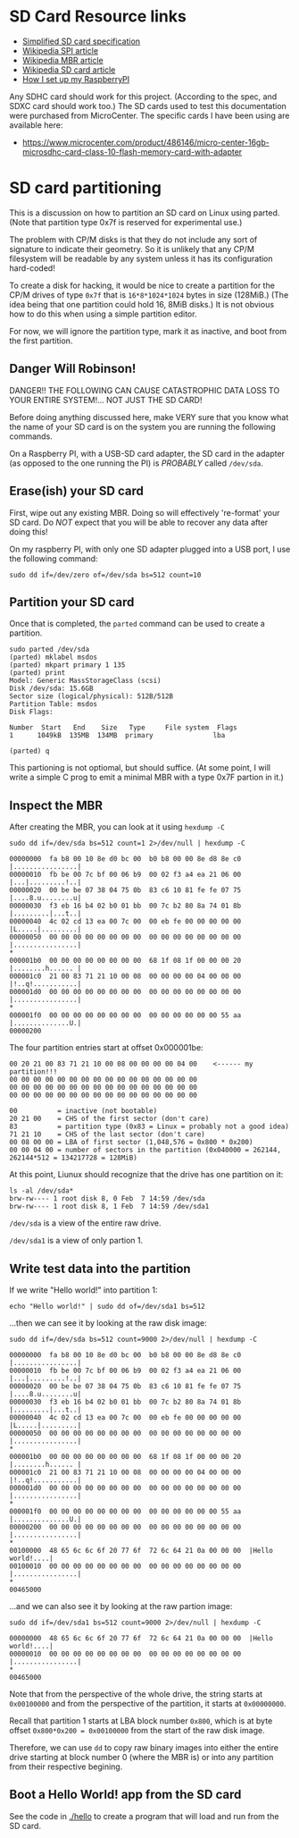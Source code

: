 # SD Card Resource links

* [Simplified SD card specification](https://www.sdcard.org/downloads/pls/)
* [Wikipedia SPI article](https://en.wikipedia.org/wiki/Serial_Peripheral_Interface)
* [Wikipedia MBR article](https://en.wikipedia.org/wiki/Master_boot_record)
* [Wikipedia SD card article](https://en.wikipedia.org/wiki/SD_card)
* [How I set up my RaspberryPI](https://github.com/johnwinans/raspberry-pi-install)

Any SDHC card should work for this project.  (According to the spec, and SDXC card should work too.) The SD cards used to test this documentation were purchased from MicroCenter.  The specific cards I have been using are available here:

* https://www.microcenter.com/product/486146/micro-center-16gb-microsdhc-card-class-10-flash-memory-card-with-adapter

# SD card partitioning

This is a discussion on how to partition an SD card on Linux using parted.  
(Note that partition type 0x7f is reserved for experimental use.)

The problem with CP/M disks is that they do not include any sort of
signature to indicate their geometry.  So it is unlikely that any
CP/M filesystem will be readable by any system unless it has its
configuration hard-coded!

To create a disk for hacking, it would be nice to create a partition 
for the CP/M drives of type `0x7f` that is `16*8*1024*1024` bytes in size 
(128MiB.)  (The idea being that one partition could hold 16, 8MiB disks.)
It is not obvious how to do this when using a simple partition editor.

For now, we will ignore the partition type, mark it as inactive, and boot
from the first partition.

## Danger Will Robinson!

DANGER!!  THE FOLLOWING CAN CAUSE CATASTROPHIC DATA LOSS TO YOUR ENTIRE
SYSTEM!... NOT JUST THE SD CARD!

Before doing anything discussed here, make VERY sure that you know what the 
name of your SD card is on the system you are running the following commands. 

On a Raspberry PI, with a USB-SD card adapter, the SD card in the adapter 
(as opposed to the one running the PI) is *PROBABLY* called `/dev/sda`.

## Erase(ish) your SD card

First, wipe out any existing MBR.  Doing so will effectively 're-format' your SD card.
Do *NOT* expect that you will be able to recover any data after doing this!

On my raspberry PI, with only one SD adapter plugged into a USB port, I use the 
following command:

	sudo dd if=/dev/zero of=/dev/sda bs=512 count=10

## Partition your SD card

Once that is completed, the `parted` command can be used to create a partition.

	sudo parted /dev/sda
	(parted) mklabel msdos                                                    
	(parted) mkpart primary 1 135
	(parted) print
	Model: Generic MassStorageClass (scsi)
	Disk /dev/sda: 15.6GB
	Sector size (logical/physical): 512B/512B
	Partition Table: msdos
	Disk Flags: 
	
	Number  Start   End    Size   Type     File system  Flags
 	1      1049kB  135MB  134MB  primary               lba
	
	(parted) q                                                                

This partioning is not optiomal, but should suffice.  (At some point,
I will write a simple C prog to emit a minimal MBR with a type 0x7F
partion in it.)

## Inspect the MBR

After creating the MBR, you can look at it using `hexdump -C`

	sudo dd if=/dev/sda bs=512 count=1 2>/dev/null | hexdump -C       

	00000000  fa b8 00 10 8e d0 bc 00  b0 b8 00 00 8e d8 8e c0  |................|
	00000010  fb be 00 7c bf 00 06 b9  00 02 f3 a4 ea 21 06 00  |...|.........!..|
	00000020  00 be be 07 38 04 75 0b  83 c6 10 81 fe fe 07 75  |....8.u........u|
	00000030  f3 eb 16 b4 02 b0 01 bb  00 7c b2 80 8a 74 01 8b  |.........|...t..|
	00000040  4c 02 cd 13 ea 00 7c 00  00 eb fe 00 00 00 00 00  |L.....|.........|
	00000050  00 00 00 00 00 00 00 00  00 00 00 00 00 00 00 00  |................|
	*
	000001b0  00 00 00 00 00 00 00 00  68 1f 08 1f 00 00 00 20  |........h...... |
	000001c0  21 00 83 71 21 10 00 08  00 00 00 00 04 00 00 00  |!..q!...........|
	000001d0  00 00 00 00 00 00 00 00  00 00 00 00 00 00 00 00  |................|
	*
	000001f0  00 00 00 00 00 00 00 00  00 00 00 00 00 00 55 aa  |..............U.|
	00000200

The four partition entries start at offset 0x000001be:

	00 20 21 00 83 71 21 10 00 08 00 00 00 00 04 00    <------ my partition!!!
	00 00 00 00 00 00 00 00 00 00 00 00 00 00 00 00
	00 00 00 00 00 00 00 00 00 00 00 00 00 00 00 00
	00 00 00 00 00 00 00 00 00 00 00 00 00 00 00 00

	00          = inactive (not bootable)
	20 21 00    = CHS of the first sector (don't care)
	83          = partition type (0x83 = Linux = probably not a good idea)
	71 21 10    = CHS of the last sector (don't care)
	00 08 00 00 = LBA of first sector (1,048,576 = 0x800 * 0x200)
	00 00 04 00 = number of sectors in the partition (0x040000 = 262144, 262144*512 = 134217728 = 128MiB)

At this point, Liunux should recognize that the drive has one partition on it:

	ls -al /dev/sda*
	brw-rw---- 1 root disk 8, 0 Feb  7 14:59 /dev/sda
	brw-rw---- 1 root disk 8, 1 Feb  7 14:59 /dev/sda1

`/dev/sda` is a view of the entire raw drive.

`/dev/sda1` is a view of only partion 1.

## Write test data into the partition

If we write "Hello world!" into partition 1:

	echo "Hello world!" | sudo dd of=/dev/sda1 bs=512

...then we can see it by looking at the raw disk image:

	sudo dd if=/dev/sda bs=512 count=9000 2>/dev/null | hexdump -C
	
	00000000  fa b8 00 10 8e d0 bc 00  b0 b8 00 00 8e d8 8e c0  |................|
	00000010  fb be 00 7c bf 00 06 b9  00 02 f3 a4 ea 21 06 00  |...|.........!..|
	00000020  00 be be 07 38 04 75 0b  83 c6 10 81 fe fe 07 75  |....8.u........u|
	00000030  f3 eb 16 b4 02 b0 01 bb  00 7c b2 80 8a 74 01 8b  |.........|...t..|
	00000040  4c 02 cd 13 ea 00 7c 00  00 eb fe 00 00 00 00 00  |L.....|.........|
	00000050  00 00 00 00 00 00 00 00  00 00 00 00 00 00 00 00  |................|
	*
	000001b0  00 00 00 00 00 00 00 00  68 1f 08 1f 00 00 00 20  |........h...... |
	000001c0  21 00 83 71 21 10 00 08  00 00 00 00 04 00 00 00  |!..q!...........|
	000001d0  00 00 00 00 00 00 00 00  00 00 00 00 00 00 00 00  |................|
	*
	000001f0  00 00 00 00 00 00 00 00  00 00 00 00 00 00 55 aa  |..............U.|
	00000200  00 00 00 00 00 00 00 00  00 00 00 00 00 00 00 00  |................|
	*
	00100000  48 65 6c 6c 6f 20 77 6f  72 6c 64 21 0a 00 00 00  |Hello world!....|
	00100010  00 00 00 00 00 00 00 00  00 00 00 00 00 00 00 00  |................|
	*
	00465000

...and we can also see it by looking at the raw partion image:

	sudo dd if=/dev/sda1 bs=512 count=9000 2>/dev/null | hexdump -C

	00000000  48 65 6c 6c 6f 20 77 6f  72 6c 64 21 0a 00 00 00  |Hello world!....|
	00000010  00 00 00 00 00 00 00 00  00 00 00 00 00 00 00 00  |................|
	*
	00465000

Note that from the perspective of the whole drive, the string starts at `0x00100000`
and from the perspective of the partition, it starts at `0x00000000`.

Recall that partition 1 starts at LBA  block number `0x800`, which is at byte offset 
`0x800*0x200 = 0x00100000` from the start of the raw disk image.

Therefore, we can use `dd` to copy raw binary images into either the entire drive starting
at block number 0 (where the MBR is) or into any partition from their respective begining.

## Boot a Hello World! app from the SD card

See the code in [./hello](/hello) to create a program that will load and run from the SD card.
